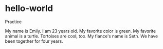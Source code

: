 # hello-world
Practice

My name is Emily. I am 23 years old. My favorite color is green. My favorite animal is a turtle. Tortoises are cool, too. My fiance's name is Seth. We have been together for four years.
